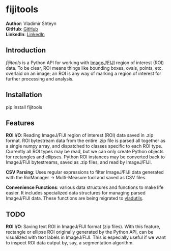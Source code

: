fijitools
==================
**Author**: Vladimir Shteyn  
**GitHub**: [GitHub](https://github.com/mistervladimir)  
**LinkedIn**: [LinkedIn](https://www.linkedin.com/in/vladimir-shteyn/)  

Introduction
------------------

*fijitools* is a Python API for working with [ImageJ](https://imagej.net/Welcome)/[FIJI](https://fiji.sc/) region of interest (ROI) data. To be clear, ROI means things like bounding boxes, ovals, points, etc. overlaid on an image; an ROI is any way of marking a region of interest for further processing and analysis.


Installation
------------------  
pip install fijitools  


Features 
------------------
**ROI I/O**: Reading ImageJ/FIJI region of interest (ROI) data saved in .zip format. ROI bytestream data from the entire .zip file is parsed all together as a single numpy array, and dispatched to classes specific to each ROI type. Currently all ROI types may be read, but we can only create Python objects for rectangles and ellipses. Python ROI instances may be converted back to ImageJ/FIJI bytestreams, saved as .zip files, and read by ImageJ/FIJI.

**CSV Parsing**: Uses regular expressions to filter ImageJ/FIJI data generated with the RoiManager -> Multi-Measure tool and saved as CSV files.

**Convenience Functions**: various data structures and functions to make life easier. It includes specialized data structures for managing parsed ImageJ/FIJI data. These functions are being migrated to [vladutils](https://github.com/MisterVladimir/vladutils).


TODO
------------------
**ROI I/O**: Saving text ROI in ImageJ/FIJI format (zip files). With this feature, rectangle or ellipse ROI originally generated by the Python API, can be visualized with text labels in ImageJ/FIJI. This is especially useful if we want to inspect ROI data output by, say, a segmentation algorithm.

